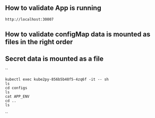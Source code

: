 ## How to validate App is running
``
     http://localhost:30007
``

## How to validate configMap data is mounted as files in the right order
## Secret data is mounted as a file

``

    kubectl exec kube2py-856b5b48f5-4zq6f -it -- sh 
    ls
    cd configs
    ls
    cat APP_ENV
    cd ..
    ls

``